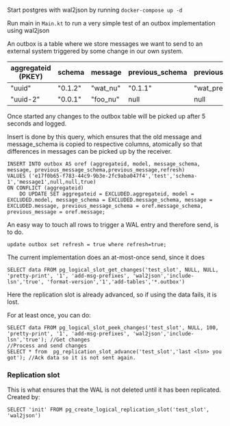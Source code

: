 Start postgres with wal2json by running
```docker-compose up -d```

Run main in ```Main.kt``` to run a very simple test of an outbox implementation using wal2json

An outbox is a table where we store messages we want to send to an external system triggered by some change in our own system.

| aggregateid (PKEY) | schema | message | previous_schema | previous_message | refresh |
| ------------------------- | ------ | ------- | --------------- | ---------------- | ---- |
| "uuid"                    | "0.1.2"| "wat_nu"| "0.1.1"         | "wat_prev"       | true |
| "uuid-2"                  | "0.0.1"| "foo_nu"| null            | null      | true |


Once started any changes to the outbox table will be picked up after 5 seconds and logged.

Insert is done by this query, which ensures that the old message and message_schema is copied to respective columns, 
atomically so that differences in messages can be picked up by the receiver.
```
INSERT INTO outbox AS oref (aggregateid, model, message_schema, message, previous_message_schema,previous_message,refresh)
VALUES ('e17f0b65-f783-44c9-9b3e-2fc9aba047f4','test','schema-1','message1',null,null,true)
ON CONFLICT (aggregateid)
    DO UPDATE SET aggregateid = EXCLUDED.aggregateid, model = EXCLUDED.model, message_schema = EXCLUDED.message_schema, message = EXCLUDED.message, previous_message_schema = oref.message_schema, previous_message = oref.message;
```

An easy way to touch all rows to trigger a WAL entry and therefore send, is to do.
```
update outbox set refresh = true where refresh=true;
```

The current implementation does an at-most-once send, since it does
```
SELECT data FROM pg_logical_slot_get_changes('test_slot', NULL, NULL, 'pretty-print', '1', 'add-msg-prefixes', 'wal2json','include-lsn','true', 'format-version','1','add-tables','*.outbox')
```
Here the replication slot is already advanced, so if using the data fails, it is lost.

For at least once, you can do:
```
SELECT data FROM pg_logical_slot_peek_changes('test_slot', NULL, 100, 'pretty-print', '1', 'add-msg-prefixes', 'wal2json','include-lsn','true'); //Get changes
//Process and send changes
SELECT * from  pg_replication_slot_advance('test_slot','last <lsn> you got'); //Ack data so it is not sent again.
```

### Replication slot
This is what ensures that the WAL is not deleted until it has been replicated.
Created by:
```
SELECT 'init' FROM pg_create_logical_replication_slot('test_slot', 'wal2json')
```